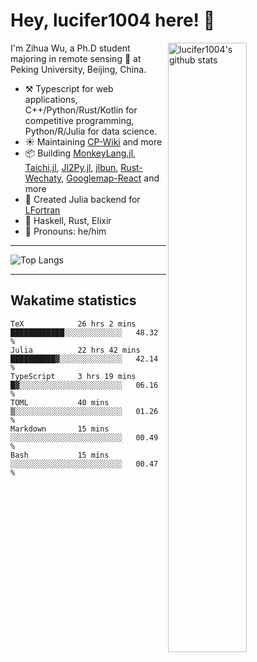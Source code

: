 # Hey, lucifer1004 here! :wave:

<img width="50%" align="right" alt="lucifer1004's github stats" src="https://github-readme-stats.vercel.app/api?username=lucifer1004&show_icons=true">

I'm Zihua Wu, a Ph.D student majoring in remote sensing :satellite: at Peking University, Beijing, China.

- :hammer_and_pick: Typescript for web applications, C++/Python/Rust/Kotlin for competitive programming, Python/R/Julia for data science.
- :sunny: Maintaining [CP-Wiki](https://cp-wiki.vercel.app) and more 
- :package: Building [MonkeyLang.jl](https://github.com/lucifer1004/MonkeyLang.jl), [Taichi.jl](https://github.com/lucifer1004/Taichi.jl), [Jl2Py.jl](https://github.com/lucifer1004/Jl2Py.jl), [jlbun](https://github.com/lucifer1004/jlbun), [Rust-Wechaty](https://github.com/wechaty/rust-wechaty), [Googlemap-React](https://github.com/googlemap-react/googlemap-react) and more
- :sparkler: Created Julia backend for [LFortran](https://github.com/lfortran/lfortran)
- :seedling: Haskell, Rust, Elixir
- :man: Pronouns: he/him

---

![Top Langs](https://github-readme-stats.vercel.app/api/top-langs/?username=lucifer1004&layout=compact)

---

## Wakatime statistics

<!--START_SECTION:waka-->

```text
TeX            26 hrs 2 mins   ████████████░░░░░░░░░░░░░   48.32 %
Julia          22 hrs 42 mins  ██████████▓░░░░░░░░░░░░░░   42.14 %
TypeScript     3 hrs 19 mins   █▓░░░░░░░░░░░░░░░░░░░░░░░   06.16 %
TOML           40 mins         ▒░░░░░░░░░░░░░░░░░░░░░░░░   01.26 %
Markdown       15 mins         ░░░░░░░░░░░░░░░░░░░░░░░░░   00.49 %
Bash           15 mins         ░░░░░░░░░░░░░░░░░░░░░░░░░   00.47 %
```

<!--END_SECTION:waka-->
